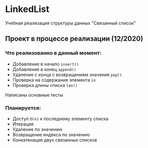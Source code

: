 # LinkedList
Учебная реализация структуры данных "Связанный список"
## Проект в процессе реализации (12/2020)
### Что реализованно в данный момент:
* Добавление в начало `insert()`
* Добавление в конец `append()`
* Удаление с конца с возвращением значения `pop()`
* Проверка на содержание элемента `in`
* Проверка длины списка `len()`

Написаны основные тесты

### Планируется:
* Доступ `O(n)` к последнему элементу списка
* Итерация
* Удаление по значению
* Возвращение индекса по значению
* Конкатенация двух связанных списков
